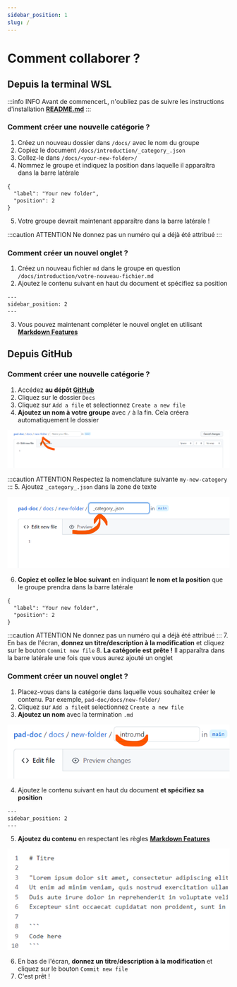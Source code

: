 ```yaml
---
sidebar_position: 1
slug: /
---
```

# Comment collaborer ?

## Depuis la terminal WSL

:::info INFO
Avant de commencerL, n'oubliez pas de suivre les instructions d'installation **[README.md](https://github.com/e-PSHAD/pad-doc)**
:::

### Comment créer une nouvelle catégorie ?

1. Créez un nouveau dossier dans `/docs/` avec le nom du groupe
2. Copiez le document `/docs/introduction/_category_.json`
3. Collez-le dans `/docs/<your-new-folder>/`
4. Nommez le groupe et indiquez la position dans laquelle il apparaîtra dans la barre latérale
```
{
  "label": "Your new folder",
  "position": 2
}
```
5. Votre groupe devrait maintenant apparaître dans la barre latérale !

:::caution ATTENTION
Ne donnez pas un numéro qui a déjà été attribué
:::


### Comment créer un nouvel onglet ?

1. Créez un nouveau fichier `md` dans le groupe en question `/docs/introduction/votre-nouveau-fichier.md`
2. Ajoutez le contenu suivant en haut du document et spécifiez sa position
```
---
sidebar_position: 2
---
```
3. Vous pouvez maintenant compléter le nouvel onglet en utilisant **[Markdown Features](https://docusaurus.io/docs/next/markdown-features)**

## Depuis GitHub

### Comment créer une nouvelle catégorie ?

1. Accédez **au dépôt [GitHub](https://github.com/e-PSHAD/pad-doc)**
2. Cliquez sur le dossier `Docs`
3. Cliquez sur `Add a file` et selectionnez `Create a new file`
4. **Ajoutez un nom à votre groupe** avec `/` à la fin. Cela créera automatiquement le dossier

![docs](/img/tutorial-how-to-collaborate/automatique-creation.png)

:::caution ATTENTION
Respectez la nomenclature suivante `my-new-category`
:::
5. Ajoutez `_category_.json` dans la zone de texte

![docs](/img/tutorial-how-to-collaborate/category-json.png)

6. **Copiez et collez le bloc suivant** en indiquant **le nom et la position** que le groupe prendra dans la barre latérale
```
{
  "label": "Your new folder",
  "position": 2
}
```

:::caution ATTENTION
Ne donnez pas un numéro qui a déjà été attribué
:::
7. En bas de l'écran, **donnez un titre/description à la modification** et cliquez sur le bouton `Commit new file`
8. **La catégorie est prête !** Il apparaîtra dans la barre latérale une fois que vous aurez ajouté un onglet


### Comment créer un nouvel onglet ?

1. Placez-vous dans la catégorie dans laquelle vous souhaitez créer le contenu. Par exemple, `pad-doc/docs/new-folder/`
2. Cliquez sur `Add a file`et selectionnez `Create a new file`
3. **Ajoutez un nom** avec la termination `.md`

![docs](/img/tutorial-how-to-collaborate/intro-md.png)

4. Ajoutez le contenu suivant en haut du document **et spécifiez sa position**
```
---
sidebar_position: 2
---
```
5. **Ajoutez du contenu** en respectant les règles **[Markdown Features](https://docusaurus.io/docs/next/markdown-features)**

![docs](/img/tutorial-how-to-collaborate/create-content.png)

6. En bas de l'écran, **donnez un titre/description à la modification** et cliquez sur le bouton `Commit new file`
7. C'est prêt ! 
